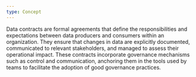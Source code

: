 ```yaml
---
type: Concept
---
```


Data contracts are formal agreements that define the responsibilities and expectations between data producers and consumers within an organization. They ensure that changes in data are explicitly documented, communicated to relevant stakeholders, and managed to assess their operational impact. These contracts incorporate governance mechanisms such as control and communication, anchoring them in the tools used by teams to facilitate the adoption of good governance practices.